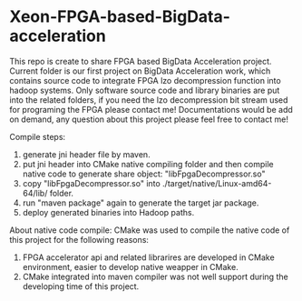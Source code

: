 # Xeon-FPGA-based-BigData-acceleration
This repo is create to share FPGA based BigData Acceleration project.
Current folder is our first project on BigData Acceleration work, which contains source code to integrate FPGA lzo decompression function into hadoop systems.
Only software source code and library binaries are put into the related folders, if you need the lzo decompression bit stream used for programing the FPGA please contact me!
Documentations would be add on demand, any question about this project please feel free to contact me!

Compile steps:
1. generate jni header file by maven.
2. put jni header into CMake native compiling folder and then compile native code to generate share object: "libFpgaDecompressor.so"
3. copy "libFpgaDecompressor.so" into ./target/native/Linux-amd64-64/lib/ folder.
4. run "maven package" again to generate the target jar package. 
5. deploy generated binaries into Hadoop paths.

About native code compile:
CMake was used to compile the native code of this project for the following reasons:
1. FPGA accelerator api and related librarires are developed in CMake environment, easier to develop native weapper in CMake.   
2. CMake integrated into maven compiler was not well support during the developing time of this project.
